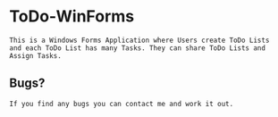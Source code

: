 # ToDo-WinForms

```
This is a Windows Forms Application where Users create ToDo Lists
and each ToDo List has many Tasks. They can share ToDo Lists and Assign Tasks.
```

## Bugs?

```
If you find any bugs you can contact me and work it out.
```
